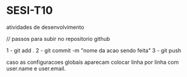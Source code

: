 # SESI-T10
atividades de desenvolvimento

// passos para subir no repositorio github

1 - git add .
2 - git commit -m "nome da acao sendo feita"
3 - git push

caso as configuracoes globais aparecam colocar linha por linha com user.name e user.email.
